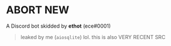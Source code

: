 # ABORT NEW
A Discord bot skidded by **ethot** (ece#0001)
> leaked by me (`aiosqlite`) lol. this is also VERY RECENT SRC
